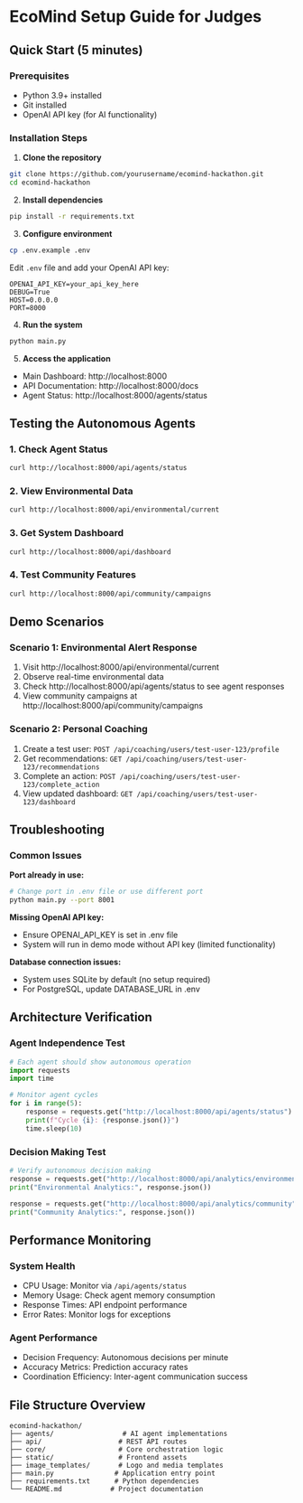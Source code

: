 # EcoMind Setup Guide for Judges

## Quick Start (5 minutes)

### Prerequisites
- Python 3.9+ installed
- Git installed
- OpenAI API key (for AI functionality)

### Installation Steps

1. **Clone the repository**
```bash
git clone https://github.com/yourusername/ecomind-hackathon.git
cd ecomind-hackathon
```

2. **Install dependencies**
```bash
pip install -r requirements.txt
```

3. **Configure environment**
```bash
cp .env.example .env
```
Edit `.env` file and add your OpenAI API key:
```
OPENAI_API_KEY=your_api_key_here
DEBUG=True
HOST=0.0.0.0
PORT=8000
```

4. **Run the system**
```bash
python main.py
```

5. **Access the application**
- Main Dashboard: http://localhost:8000
- API Documentation: http://localhost:8000/docs
- Agent Status: http://localhost:8000/agents/status

## Testing the Autonomous Agents

### 1. Check Agent Status
```bash
curl http://localhost:8000/api/agents/status
```

### 2. View Environmental Data
```bash
curl http://localhost:8000/api/environmental/current
```

### 3. Get System Dashboard
```bash
curl http://localhost:8000/api/dashboard
```

### 4. Test Community Features
```bash
curl http://localhost:8000/api/community/campaigns
```

## Demo Scenarios

### Scenario 1: Environmental Alert Response
1. Visit http://localhost:8000/api/environmental/current
2. Observe real-time environmental data
3. Check http://localhost:8000/api/agents/status to see agent responses
4. View community campaigns at http://localhost:8000/api/community/campaigns

### Scenario 2: Personal Coaching
1. Create a test user: `POST /api/coaching/users/test-user-123/profile`
2. Get recommendations: `GET /api/coaching/users/test-user-123/recommendations`
3. Complete an action: `POST /api/coaching/users/test-user-123/complete_action`
4. View updated dashboard: `GET /api/coaching/users/test-user-123/dashboard`

## Troubleshooting

### Common Issues

**Port already in use:**
```bash
# Change port in .env file or use different port
python main.py --port 8001
```

**Missing OpenAI API key:**
- Ensure OPENAI_API_KEY is set in .env file
- System will run in demo mode without API key (limited functionality)

**Database connection issues:**
- System uses SQLite by default (no setup required)
- For PostgreSQL, update DATABASE_URL in .env

## Architecture Verification

### Agent Independence Test
```python
# Each agent should show autonomous operation
import requests
import time

# Monitor agent cycles
for i in range(5):
    response = requests.get("http://localhost:8000/api/agents/status")
    print(f"Cycle {i}: {response.json()}")
    time.sleep(10)
```

### Decision Making Test
```python
# Verify autonomous decision making
response = requests.get("http://localhost:8000/api/analytics/environmental")
print("Environmental Analytics:", response.json())

response = requests.get("http://localhost:8000/api/analytics/community")
print("Community Analytics:", response.json())
```

## Performance Monitoring

### System Health
- CPU Usage: Monitor via `/api/agents/status`
- Memory Usage: Check agent memory consumption
- Response Times: API endpoint performance
- Error Rates: Monitor logs for exceptions

### Agent Performance
- Decision Frequency: Autonomous decisions per minute
- Accuracy Metrics: Prediction accuracy rates
- Coordination Efficiency: Inter-agent communication success

## File Structure Overview
```
ecomind-hackathon/
├── agents/                 # AI agent implementations
├── api/                   # REST API routes
├── core/                  # Core orchestration logic
├── static/                # Frontend assets
├── image_templates/       # Logo and media templates
├── main.py               # Application entry point
├── requirements.txt      # Python dependencies
└── README.md            # Project documentation
```

